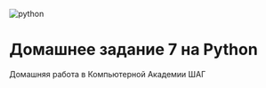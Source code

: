 ![python](https://img.shields.io/badge/Python-blue.svg?style==flat)
# Домашнее задание 7 на Python 
Домашняя работа в Компьютерной Академии ШАГ

